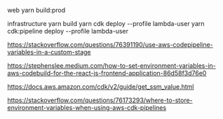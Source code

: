 web
  yarn build:prod

infrastructure
  yarn build
  yarn cdk deploy --profile lambda-user
  yarn cdk:pipeline deploy --profile lambda-user


















https://stackoverflow.com/questions/76391190/use-aws-codepipeline-variables-in-a-custom-stage



https://stephenslee.medium.com/how-to-set-environment-variables-in-aws-codebuild-for-the-react-js-frontend-application-86d58f3d76e0



https://docs.aws.amazon.com/cdk/v2/guide/get_ssm_value.html

https://stackoverflow.com/questions/76173293/where-to-store-environment-variables-when-using-aws-cdk-pipelines

